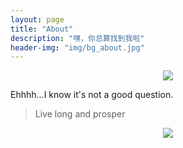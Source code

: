 ```yaml
---
layout: page
title: "About"
description: "嘿，你总算找到我啦"
header-img: "img/bg_about.jpg"
---
```


<center>
       <p><img src="http://oacl4nhb6.bkt.clouddn.com/icon_maoyan.jpg" align="center"></p>
</center>

Ehhhh...I know it's not a good question.






> Live long and prosper

<center>
    <p><img src="http://dreamofbook.qiniudn.com/hacker.png" align="center"></p>
</center>
